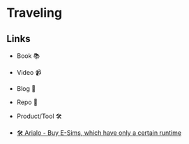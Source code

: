 # Traveling

## Links

- Book 📚
- Video 📹
- Blog 📝
- Repo 🐙
- Product/Tool 🛠️

- [🛠️ Arialo - Buy E-Sims, which have only a certain runtime](https://www.airalo.com/de/portugal-esim)
